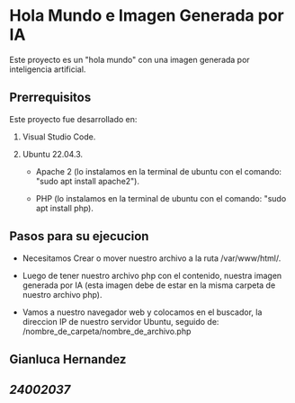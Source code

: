 # Hola Mundo e Imagen Generada por IA

Este proyecto es un "hola mundo" con una imagen generada por inteligencia artificial.

## Prerrequisitos
Este proyecto fue desarrollado en:

1. Visual Studio Code.

2. Ubuntu 22.04.3.

    - Apache 2 (lo instalamos en la terminal de ubuntu con el comando: "sudo apt install apache2").

    - PHP (lo instalamos en la terminal de ubuntu con el comando: "sudo apt install php).


## Pasos para su ejecucion

- Necesitamos Crear o mover nuestro archivo a la ruta /var/www/html/.

- Luego de tener nuestro archivo php con el contenido, nuestra imagen generada por IA (esta imagen debe de estar en la misma carpeta de nuestro archivo php).

- Vamos a nuestro navegador web y colocamos en el buscador, la direccion IP de nuestro servidor Ubuntu, seguido de:
/nombre_de_carpeta/nombre_de_archivo.php

## **Gianluca Hernandez**
## *24002037*